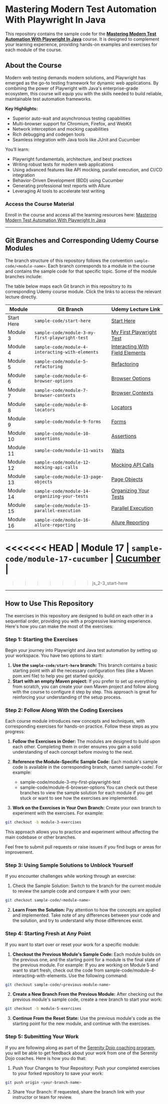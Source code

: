 # Mastering Modern Test Automation With Playwright In Java

This repository contains the sample code for the **[Mastering Modern Test Automation With Playwright In Java](https://www.udemy.com/course/mastering-modern-test-automation-with-playwright-in-java/?referralCode=06560D474D519B88409D)** course. It is designed to complement your learning experience, providing hands-on examples and exercises for each module of the course.

## About the Course

Modern web testing demands modern solutions, and Playwright has emerged as the go-to testing framework for dynamic web applications. By combining the power of Playwright with Java's enterprise-grade ecosystem, this course will equip you with the skills needed to build reliable, maintainable test automation frameworks.

**Key Highlights:**
- Superior auto-wait and asynchronous testing capabilities
- Multi-browser support for Chromium, Firefox, and WebKit
- Network interception and mocking capabilities
- Rich debugging and codegen tools
- Seamless integration with Java tools like JUnit and Cucumber

You’ll learn:
- Playwright fundamentals, architecture, and best practices
- Writing robust tests for modern web applications
- Using advanced features like API mocking, parallel execution, and CI/CD integration
- Behavior-Driven Development (BDD) using Cucumber
- Generating professional test reports with Allure
- Leveraging AI tools to accelerate test writing

### Access the Course Material
Enroll in the course and access all the learning resources here: [Mastering Modern Test Automation With Playwright In Java](https://www.udemy.com/course/mastering-modern-test-automation-with-playwright-in-java/?referralCode=06560D474D519B88409D)

---

## Git Branches and Corresponding Udemy Course Modules

The branch structure of this repository follows the convention `sample-code/<module-name>`. Each branch corresponds to a module in the course and contains the sample code for that specific topic. Some of the module branches include:

The table below maps each Git branch in this repository to its corresponding Udemy course module. Click the links to access the relevant lecture directly.

| **Module** | **Git Branch**                                   | **Udemy Lecture Link**                                                                                                                                   |
|------------|--------------------------------------------------|----------------------------------------------------------------------------------------------------------------------------------------------------------|
| Start Here | `sample-code/start-here`                         | [Start Here](https://www.udemy.com/course/mastering-modern-test-automation-with-playwright-in-java/learn/lecture/46063725#overview)                      |
| Module 3   | `sample-code/module-3-my-first-playwright-test`  | [My First Playwright Test](https://www.udemy.com/course/mastering-modern-test-automation-with-playwright-in-java/learn/lecture/46077299#overview)        |
| Module 4   | `sample-code/module-4-interacting-with-elements` | [Interacting With Field Elements](https://www.udemy.com/course/mastering-modern-test-automation-with-playwright-in-java/learn/lecture/46649323#overview) |
| Module 5   | `sample-code/module-5-refactoring`               | [Refactoring](https://www.udemy.com/course/mastering-modern-test-automation-with-playwright-in-java/learn/lecture/46077309#overview)                     |
| Module 6   | `sample-code/module-6-browser-options`           | [Browser Options](https://www.udemy.com/course/mastering-modern-test-automation-with-playwright-in-java/learn/lecture/46110387#overview)                 |
| Module 7   | `sample-code/module-7-browser-contexts`          | [Browser Contexts](https://www.udemy.com/course/mastering-modern-test-automation-with-playwright-in-java/learn/lecture/46145035#overview)                |
| Module 8   | `sample-code/module-8-locators`                  | [Locators](https://www.udemy.com/course/mastering-modern-test-automation-with-playwright-in-java/learn/lecture/46178143#overview)                        |
| Module 9   | `sample-code/module-9-forms`                     | [Forms](https://www.udemy.com/course/mastering-modern-test-automation-with-playwright-in-java/learn/lecture/46649323#overview)                           |
| Module 10  | `sample-code/module-10-assertions`               | [Assertions](https://www.udemy.com/course/mastering-modern-test-automation-with-playwright-in-java/learn/lecture/46280267#overview)                      |
| Module 11  | `sample-code/module-11-waits`                    | [Waits](https://www.udemy.com/course/mastering-modern-test-automation-with-playwright-in-java/learn/lecture/46680609#overview)                           |
| Module 12  | `sample-code/module-12-mocking-api-calls`        | [Mocking API Calls](https://www.udemy.com/course/mastering-modern-test-automation-with-playwright-in-java/learn/lecture/46728327#overview)               |
| Module 13  | `sample-code/module-13-page-objects`             | [Page Objects](https://www.udemy.com/course/mastering-modern-test-automation-with-playwright-in-java/learn/lecture/46723143#overview)                    |
| Module 14  | `sample-code/module-14-organizing-your-tests`    | [Organizing Your Tests](https://www.udemy.com/course/mastering-modern-test-automation-with-playwright-in-java/learn/lecture/46833089#overview)           |
| Module 15  | `sample-code/module-15-parallel-execution`       | [Parallel Execution](https://www.udemy.com/course/mastering-modern-test-automation-with-playwright-in-java/learn/lecture/46835495#overview)              |
| Module 16  | `sample-code/module-16-allure-reporting`         | [Allure Reporting](https://www.udemy.com/course/mastering-modern-test-automation-with-playwright-in-java/learn/lecture/46849301#overview)                |
<<<<<<< HEAD
| Module 17  | `sample-code/module-17-cucumber`                 | [Cucumber](https://www.udemy.com/course/mastering-modern-test-automation-with-playwright-in-java/learn/lecture/46906341#overview)                        |
=======
>>>>>>> js_2-3_start-here

---

## How to Use This Repository

The exercises in this repository are designed to build on each other in a sequential order, providing you with a progressive learning experience. Here's how you can make the most of the exercises:

### Step 1: Starting the Exercises
Begin your journey into Playwright and Java test automation by setting up your workspace. You have two options to start:

1. **Use the `sample-code/start-here` branch:**
   This branch contains a basic starting point with all the necessary configuration files (like a Maven pom.xml file) to help you get started quickly.
2. **Start with an empty Maven project:**
   If you prefer to set up everything from scratch, you can create your own Maven project and follow along with the course to configure it step by step. This approach is great for reinforcing your understanding of the setup process.

### Step 2: Follow Along With the Coding Exercises
Each course module introduces new concepts and techniques, with corresponding exercises for hands-on practice. Follow these steps as you progress:

1. **Follow the Exercises in Order:**
   The modules are designed to build upon each other. Completing them in order ensures you gain a solid understanding of each concept before moving to the next.
2. **Reference the Module-Specific Sample Code:**
   Each module's sample code is available in the corresponding branch, named sample-code/<module-name>. For example:
   - sample-code/module-3-my-first-playwright-test
   - sample-code/module-6-browser-options
     You can check out these branches to view the sample solution for each module if you get stuck or want to see how the exercises are implemented.

3. **Work on the Exercises in Your Own Branch:**
   Create your own branch to experiment with the exercises. For example:
```bash
git checkout -b module-3-exercises
```
This approach allows you to practice and experiment without affecting the main codebase or other branches.

Feel free to submit pull requests or raise issues if you find bugs or areas for improvement.

### Step 3: Using Sample Solutions to Unblock Yourself
If you encounter challenges while working through an exercise:

1. Check the Sample Solution:
   Switch to the branch for the current module to review the sample code and compare it with your own:
```bash
git checkout sample-code/<module-name>
```

2. **Learn From the Solution:**
   Pay attention to how the concepts are applied and implemented. Take note of any differences between your code and the solution, and try to understand why those differences exist.

### **Step 4: Starting Fresh at Any Point**
If you want to start over or reset your work for a specific module:

1. **Checkout the Previous Module's Sample Code:**
   Each module builds on the previous one, and the starting point for a module is the final state of the previous module. For example:
   If you are working on Module 5 and want to start fresh, check out the code from sample-code/module-4-interacting-with-elements.
   Use the following command:
```bash
git checkout sample-code/<previous-module-name>
```

2. **Create a New Branch From the Previous Module:**
   After checking out the previous module's sample code, create a new branch to start your work:
```bash
git checkout -b module-5-exercises
```

3. **Continue From the Reset State:**
   Use the previous module's code as the starting point for the new module, and continue with the exercises.


### Step 5: Submitting Your Work
If you are following along as part of the [Serenity Dojo coaching program](http://serenitydojo.academy), you will be able to get feedback about your work from one of the Serenity Dojo coaches. Here is how you do that:

1. Push Your Changes to Your Repository:
   Push your completed exercises to your forked repository to save your work:
```bash
git push origin <your-branch-name>
```

2. Share Your Branch:
   If requested, share the branch link with your instructor or team for review.
